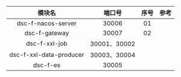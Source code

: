 模块名|端口号|序号|参考
:---:|:---:|:---:|:---:
dsc-f-nacos-server|30006|01
dsc-f-gateway|30007|02|
dsc-f-xxl-job|30001、30002|
dsc-f-xxl-data-producer|30003、30004|
dsc-f-es|30005|
